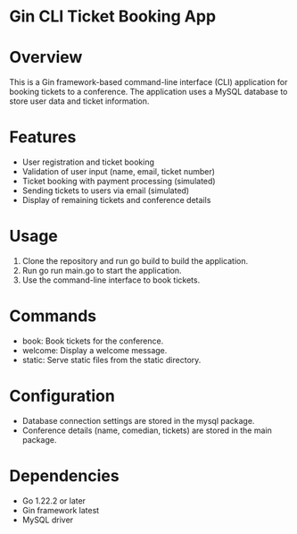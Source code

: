 # Gin CLI Ticket Booking App

# Overview

This is a Gin framework-based command-line interface (CLI) application for booking tickets to a conference. The application uses a MySQL database to store user data and ticket information.

# Features

- User registration and ticket booking
- Validation of user input (name, email, ticket number)
- Ticket booking with payment processing (simulated)
- Sending tickets to users via email (simulated)
- Display of remaining tickets and conference details

# Usage

1. Clone the repository and run go build to build the application.
2. Run go run main.go to start the application.
3. Use the command-line interface to book tickets.

# Commands

- book: Book tickets for the conference.
- welcome: Display a welcome message.
- static: Serve static files from the static directory.

# Configuration

- Database connection settings are stored in the mysql package.
- Conference details (name, comedian, tickets) are stored in the main package.

# Dependencies

- Go 1.22.2 or later
- Gin framework latest
- MySQL driver
